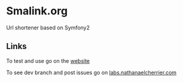 Smalink.org
========================

Url shortener based on Symfony2

## Links
To test and use go on the [website](http://smalink.org)

To see dev branch and post issues go on [labs.nathanaelcherrier.com](http://labs.nathanaelcherrier.com/mindsers/smalink.git)